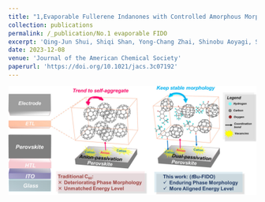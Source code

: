 ```yaml
---
title: "1,Evaporable Fullerene Indanones with Controlled Amorphous Morphology as Electron Transport Layers for Inverted Perovskite Solar Cells"
collection: publications
permalink: /_publication/No.1 evaporable FIDO
excerpt: 'Qing-Jun Shui, Shiqi Shan, Yong-Chang Zhai, Shinobu Aoyagi, Seiichiro Izawa, Miftakhul Huda, Chu-Yang Yu, Lijian Zuo, Hongzheng Chen*, Hao-Sheng Lin*, and Yutaka Matsuo*. J. Am. Chem. Soc. 2023, 145, 50, 27307–27315. DOI: [10.1021/jacs.3c07192](https://doi.org/10.1021/jacs.3c07192).'
date: 2023-12-08
venue: 'Journal of the American Chemical Society'
paperurl: 'https://doi.org/10.1021/jacs.3c07192'
---
```


![FIDO](/images/FIDO.png)

